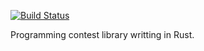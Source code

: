 [![Build Status](https://travis-ci.org/ogiekako/rust-contest.svg?branch=master)](https://travis-ci.org/ogiekako/rust-contest)

Programming contest library writting in Rust.
